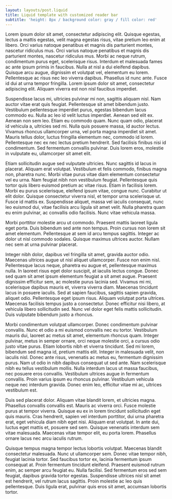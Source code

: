 ```yaml
---
layout: layouts/post.liquid
title: Liquid template with customized reader bar
subtitle: 'height: 8px / background color: gray / fill color: red'
---
```


Lorem ipsum dolor sit amet, consectetur adipiscing elit. Quisque egestas, lectus a mattis egestas, velit magna egestas risus, vitae pretium leo enim at libero. Orci varius natoque penatibus et magnis dis parturient montes, nascetur ridiculus mus. Orci varius natoque penatibus et magnis dis parturient montes, nascetur ridiculus mus. Morbi ac neque rutrum, condimentum purus eget, scelerisque risus. Interdum et malesuada fames ac ante ipsum primis in faucibus. Nulla at nisl a dui eleifend dapibus. Quisque arcu augue, dignissim et volutpat vel, elementum eu lorem. Pellentesque ac risus nec leo viverra dapibus. Phasellus id nunc ante. Fusce id dui at urna tempor fringilla. Lorem ipsum dolor sit amet, consectetur adipiscing elit. Aliquam viverra est non nisl faucibus imperdiet.

Suspendisse lacus mi, ultricies pulvinar mi non, sagittis aliquam nisl. Nam auctor vitae erat quis feugiat. Pellentesque sit amet bibendum justo. Vestibulum pellentesque imperdiet purus, egestas bibendum lacus commodo eu. Nulla ac leo id velit luctus imperdiet. Aenean sed elit ex. Aenean non sem leo. Etiam eu commodo quam. Nunc quam odio, placerat id vehicula a, ultricies sed mi. Nulla quis posuere massa, id auctor lectus. Vivamus rhoncus ullamcorper urna, vel porta magna imperdiet sit amet. Mauris tellus dolor, luctus fringilla elementum nec, commodo id lorem. Pellentesque nec ex nec lectus pretium hendrerit. Sed facilisis finibus nisi id condimentum. Sed fermentum convallis pulvinar. Duis lorem eros, molestie in vulputate eu, ullamcorper sit amet elit.

Etiam sollicitudin augue sed vulputate ultricies. Nunc sagittis id lacus in placerat. Aliquam erat volutpat. Vestibulum et felis commodo, finibus magna non, pharetra nunc. Morbi vitae purus vitae diam elementum consectetur vel eu urna. Nam feugiat nibh non vestibulum feugiat. Pellentesque quis tortor quis libero euismod pretium ac vitae risus. Etiam in facilisis lorem. Morbi eu purus scelerisque, eleifend ipsum vitae, congue nunc. Curabitur ut elit dolor. Quisque consectetur viverra nisl, et tempor urna scelerisque ut. Fusce id mattis ex. Suspendisse aliquet, massa vel iaculis consequat, nunc leo euismod dui, vitae facilisis arcu ligula sit amet velit. Nulla pharetra quam eu enim pulvinar, ac convallis odio facilisis. Nunc vitae vehicula massa.

Morbi porttitor molestie arcu ut commodo. Praesent mattis laoreet ligula eget porta. Duis bibendum sed ante non tempus. Proin cursus non lorem sit amet elementum. Pellentesque at sem id arcu tempus sagittis. Integer ac dolor ut nisl commodo sodales. Quisque maximus ultrices auctor. Nullam nec sem at urna pulvinar placerat.

Integer nibh dolor, dapibus vel fringilla sit amet, gravida auctor odio. Maecenas ultrices augue ut nisl aliquet ullamcorper. Fusce non enim nisl. Pellentesque lacus neque, pharetra eu augue et, pellentesque maximus nulla. In laoreet risus eget dolor suscipit, at iaculis lectus congue. Donec sed quam sit amet ipsum elementum feugiat a sit amet augue. Praesent dignissim efficitur sem, ac molestie purus lacinia sed. Vivamus mi mi, scelerisque dapibus mauris et, viverra viverra diam. Maecenas tincidunt lacus in posuere iaculis. Sed at sapien faucibus, sagittis sapien gravida, aliquet odio. Pellentesque eget ipsum risus. Aliquam volutpat porta ultrices. Maecenas facilisis tempus justo a consectetur. Donec efficitur nisi libero, at vehicula libero sollicitudin sed. Nunc vel dolor eget felis mattis sollicitudin. Duis vulputate bibendum justo a rhoncus.

Morbi condimentum volutpat ullamcorper. Donec condimentum pulvinar convallis. Nunc et odio a mi euismod convallis nec eu tortor. Vestibulum mauris dui, laoreet ac metus sit amet, elementum rhoncus quam. Integer pulvinar, metus in semper ornare, orci neque molestie orci, a cursus odio justo vitae purus. Etiam lobortis nibh et viverra tincidunt. Sed mi lorem, bibendum sed magna id, pretium mattis elit. Integer in malesuada velit, non iaculis nisl. Donec ante risus, venenatis ac metus eu, fermentum dignissim purus. Nam ut odio in nibh dapibus consequat ut sed ante. Nam scelerisque nibh eu tellus vestibulum mollis. Nulla interdum lacus ut massa faucibus, nec posuere eros convallis. Vestibulum ultrices augue in fermentum convallis. Proin varius ipsum eu rhoncus pulvinar. Vestibulum vehicula neque nec interdum gravida. Donec enim leo, efficitur vitae mi ac, ultrices vestibulum est.

Duis sed placerat dolor. Aliquam vitae blandit lorem, et ultricies magna. Phasellus convallis convallis est. Mauris ac viverra orci. Fusce molestie purus at tempor viverra. Quisque eu ex in lorem tincidunt sollicitudin eget quis mauris. Cras hendrerit, sapien vel interdum porttitor, dui urna pharetra erat, eget vehicula diam nibh eget nisi. Aliquam erat volutpat. In ante dui, luctus eget mattis et, posuere sed sem. Quisque venenatis interdum sem vitae malesuada. Maecenas vitae tempor elit, eu porta lorem. Phasellus ornare lacus nec arcu iaculis rutrum.

Quisque tempus magna tempor lectus lobortis volutpat. Maecenas blandit consectetur malesuada. Nunc ut ullamcorper sem. Donec vitae tempor nibh, feugiat lacinia tortor. Sed faucibus tortor ex, lacinia fermentum ipsum consequat at. Proin fermentum tincidunt eleifend. Praesent euismod rutrum enim, ac semper arcu feugiat eu. Nulla facilisi. Sed fermentum eros sed sem feugiat, dapibus gravida tortor egestas. Suspendisse ultrices nisl sit amet est hendrerit, vel rutrum lacus sagittis. Proin molestie ac leo quis pellentesque. Duis ligula erat, pulvinar quis eros sit amet, accumsan lobortis tortor.
